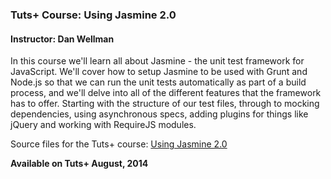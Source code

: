 ### Tuts+ Course: Using Jasmine 2.0
#### Instructor: Dan Wellman

In this course we'll learn all about Jasmine - the unit test framework for JavaScript. We'll cover how to setup Jasmine to be used with Grunt and Node.js so that we can run the unit tests automatically as part of a build process, and we'll delve into all of the different features that the framework has to offer. Starting with the structure of our test files, through to mocking dependencies, using asynchronous specs, adding plugins for things like jQuery and working with RequireJS modules.

Source files for the Tuts+ course: [Using Jasmine 2.0](https://courses.tutsplus.com/courses/)

**Available on Tuts+ August, 2014**
